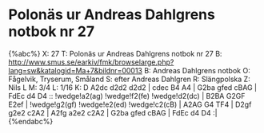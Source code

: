 # Polonäs ur Andreas Dahlgrens notbok nr 27

{%abc%}
X: 27
T: Polonäs ur Andreas Dahlgrens notbok nr 27
B: http://www.smus.se/earkiv/fmk/browselarge.php?lang=sw&katalogid=Ma+7&bildnr=00013
B: Andreas Dahlgrens notbok
O: Fågelvik, Tryserum, Småland
S: efter Andreas Dahlgren
R: Slängpolska
Z: Nils L
M: 3/4
L: 1/16
K: D
A2dc d2d2 d2d2 | cdec B4 A4 | G2ba gfed cBAG | FdEc d4 D4 ::
!wedge!a2(ag) !wedge!f2(fe) !wedge!d2(dc) | B2BA G2GF E2ef | !wedge!g2(gf) !wedge!e2(ed) !wedge!c2(cB) | A2AG G4 TF4 |
D2gf g2e2 c2A2 | A2fg a2e2 c2A2 | G2ba gfed cBAG | FdEc d4 D4 :|
{%endabc%}
